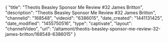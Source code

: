 {
    "title": "Theotis Beasley Sponsor Me Review #32 James Britton",
    "description": "Theotis Beasley Sponsor Me Review #32 James Britton",
    "channelid": "168548",
    "videoid": "6386015",
    "date_created": "1441131425",
    "date_modified": "1455750516",
    "type": "captivate",
    "layout": "channelVideo",
    "url": "\/altamont\/theotis-beasley-sponsor-me-review-32-james-britton\/168548-6386015"
}